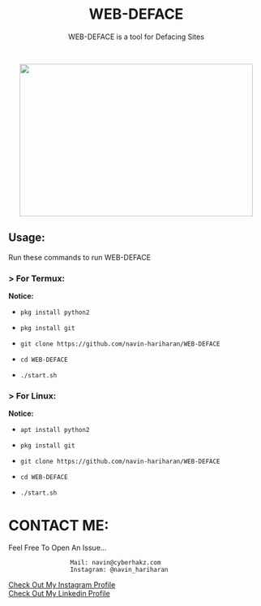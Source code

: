 <h1 align="center">WEB-DEFACE</h1>
<p align="center">WEB-DEFACE is a tool for Defacing Sites</p><br>

<p align="center">
  <img width="460" height="300" src="https://static.wixstatic.com/media/d8f02f_83eb413acfbb4d3d9ec795aa4ef31409~mv2_d_4096_3932_s_4_2.png/v1/fill/w_78,h_75,al_c,q_85,usm_1.20_1.00_0.01/logo.webp"><br>
</p>

## Usage:

Run these commands to run WEB-DEFACE

### > For Termux:
**Notice:**
* `pkg install python2`

* `pkg install git`

* `git clone https://github.com/navin-hariharan/WEB-DEFACE`

* `cd WEB-DEFACE`

* `./start.sh`

### > For Linux:
**Notice:**

* `apt install python2`

* `pkg install git`

* `git clone https://github.com/navin-hariharan/WEB-DEFACE`

* `cd WEB-DEFACE`

* `./start.sh`

# CONTACT ME:

Feel Free To Open An Issue...

```
                 Mail: navin@cyberhakz.com
                 Instagram: @navin_hariharan
```

<a href="https://www.instagram.com/navin_hariharan/">Check Out My Instagram Profile</a><br>
<a href="https://www.linkedin.com/in/navin-hariharan/">Check Out My Linkedin Profile</a>
